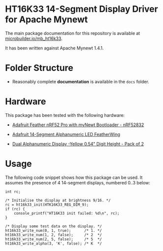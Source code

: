 # HT16K33 14-Segment Display Driver for Apache Mynewt

The main package documentation for this repository is available at
[microbuilder.io/mb_ht16k33](http://microbuilder.io/mb_ht16k33).

It has been written against Apache Mynewt 1.4.1.

# Folder Structure

- Reasonably complete **documentation** is available in the `docs` folder.

# Hardware

This package has been tested with the following hardware:

- [Adafruit Feather nRF52 Pro with myNewt Bootloader - nRF52832](https://www.adafruit.com/product/3574)

- [Adafruit 14-Segment Alphanumeric LED FeatherWing](https://www.adafruit.com/product/3089)

- [Dual Alphanumeric Display -Yellow 0.54" Digit Height - Pack of 2](https://www.adafruit.com/product/2154)

# Usage

The following code snippet shows how this package can be used. It assumes the
presence of 4 14-segment displays, numbered 0..3 below:

```
int rc;

/* Initialise the display at brightness 9/16. */
rc = ht16k33_init(HTK16K33_REG_DIM_9);
if (rc) {
    console_printf("HT16K33 init failed: %d\n", rc);
}

/* Display some test data on the display. */
ht16k33_write_num(0, 1, true);      /* 1. */
ht16k33_write_num(1, 2, false);     /* 2  */
ht16k33_write_num(2, 5, false);     /* 5  */
ht16k33_write_alpha(3, 'K', false); /* K  */
```
